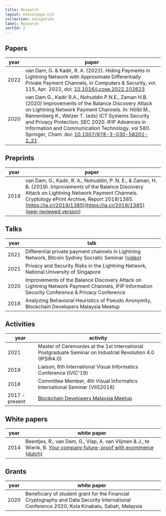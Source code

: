 ```yaml
---
title: Research
layout: miksa/page.njk
collection: navigation
label: Research
sortId: 2
---
```


## Papers

| year | paper                                                                                                                                                                                                                |
|------|----------------------------------------------------------------------------------------------------------------------------------------------------------------------------------------------------------------------|
| 2022 | van Dam, G. & Kadir, R. A. (2022). Hiding Payments in Lightning Network with Approximate Differentially Private Payment Channels, in Computers & Security, vol. 115, Apr. 2022, doi: [10.1016/j.cose.2022.102623](https://doi.org/10.1016/j.cose.2022.102623) |                                                                                 |
| 2020 | <a name="vandam2020"></a>van Dam G., Kadir R.A., Nohuddin P.N.E., Zaman H.B. (2020) Improvements of the Balance Discovery Attack on Lightning Network Payment Channels. In: H&ouml;lbl M., Rannenberg K., Welzer T. (eds) ICT Systems Security and Privacy Protection. SEC 2020. IFIP Advances in Information and Communication Technology, vol 580. Springer, Cham. doi: [10.1007/978-3-030-58201-2_21](https://doi.org/10.1007/978-3-030-58201-2_21) |

## Preprints

| year | paper                                                                                                                                                                                                                |
|------|----------------------------------------------------------------------------------------------------------------------------------------------------------------------------------------------------------------------|
| 2019 | van Dam, G., Kadir, R. A., Nohuddin, P. N. E., & Zaman, H. B. (2019). Improvements of the Balance Discovery Attack on Lightning Network Payment Channels. Cryptology ePrint Archive, Report 2019/1385. [https://ia.cr/2019/1385](https://ia.cr/2019/1385) ([peer reviewed version](#vandam2020))|

## Talks

| year | talk                                                                                                                                                                                                                |
|------|----------------------------------------------------------------------------------------------------------------------------------------------------------------------------------------------------------------------|
| 2021 | Differential private payment channels in Lightning Network, Bitcoin Sydney Socratic Seminar ([video](https://rumble.com/vl31wc-differentially-private-payment-channels.html)) |
| 2021 | Privacy and Security Risks in the Lightning Network, National University of Singapore |
| 2020 | Improvements of the Balance Discovery Attack on Lightning Network Payment Channels, IFIP Information Security Conference & Privacy Conference |
| 2018 | Analyzing Behavioral Heuristics of Pseudo Anonymity, Blockchain Developers Malaysia Meetup |

## Activities

| year | activity                                                                                                                                                                                                                |
|------|----------------------------------------------------------------------------------------------------------------------------------------------------------------------------------------------------------------------|
| 2021 | Master of Ceremonies at the 1st International Postgraduate Seminar on Industrial Revolution 4.0 (IPSIR4.0) |
| 2019 | Liaison, 6th International Visual Informatics Conference (IVIC'19)|
| 2018 | Committee Member, 4th Visual Informatics International Seminar (VIIS2018)|
| 2017 - present | [Blockchain Developers Malaysia Meetup](https://www.meetup.com/blockchain-developers-malaysia) | 

## White papers

| year | white paper                                                                                                                                                                                                                |
|------|----------------------------------------------------------------------------------------------------------------------------------------------------------------------------------------------------------------------|
| 2014 | Beentjes, R., van Dam, G., Vlap, A. van Vlijmen & J., te Wierik, B. [Your company future-proof with ecommerce (dutch)](/documents/Whitepaper-e-commerce.pdf)|

## Grants

| year | white paper                                                                                                                                |
|------|--------------------------------------------------------------------------------------------------------------------------------------------|
| 2020 | Beneficiary of student grant for the Financial Cryptography and Data Security International Conference 2020, Kota Kinabalu, Sabah, Malaysia|